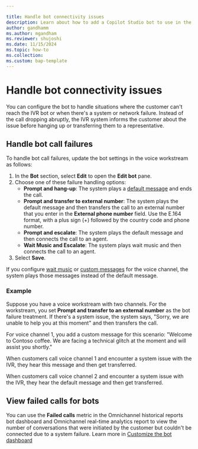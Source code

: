 ```yaml
---

title: Handle bot connectivity issues
description: Learn about how to add a Copilot Studio bot to use in the voice channel in Omnichannel for Customer Service.
author: gandhamm
ms.author: mgandham
ms.reviewer: shujoshi
ms.date: 11/15/2024
ms.topic: how-to
ms.collection:
ms.custom: bap-template
---
```


# Handle bot connectivity issues

You can configure the bot to handle situations where the customer can't reach the IVR bot or when there's a system or network failure. Instead of the call dropping abruptly, the IVR system informs the customer about the issue before hanging up or transferring them to a representative.

## Handle bot call failures

To handle bot call failures, update the bot settings in the voice workstream as follows:

1. In the **Bot** section, select **Edit** to open the **Edit bot** pane. 
1. Choose one of these failure handling options:
    - **Prompt and hang-up**: The system plays a [default message](/dynamics365/customer-service/administer/configure-automated-message#preconfigured-automated-message-triggers) and ends the call.
    - **Prompt and transfer to external number**: The system plays the default message and then transfers the call to an external number that you enter in the **External phone number** field. Use the E.164 format, with a plus sign (+) followed by the country code and phone number.
    - **Prompt and escalate**: The system plays the default message and then connects the call to an agent.
    - **Wait Music and Escalate**: The system plays wait music and then connects the call to an agent.
1.  Select **Save**. 

If you configure [wait music](/dynamics365/customer-service/administer/voice-channel-music#add-hold-and-wait-music-to-the-workstream?context=/dynamics365/contact-center/context/administer-context) or [custom messages](/dynamics365/customer-service/administer/configure-automated-message?context=/dynamics365/contact-center/context/administer-context) for the voice channel, the system plays those messages instead of the default message.

### Example

Suppose you have a voice workstream with two channels. For the workstream, you set **Prompt and transfer to an external number** as the bot failure treatment. If there's a system issue, the system says, "Sorry, we are unable to help you at this moment" and then transfers the call.

For voice channel 1, you add a custom message for this scenario: "Welcome to Contoso coffee. We are facing a technical glitch at the moment and will assist you shortly." 

When customers call voice channel 1 and encounter a system issue with the IVR, they hear this message and then get transferred.

When customers call voice channel 2 and encounter a system issue with the IVR, they hear the default message and then get transferred.

## View failed calls for bots

You can use the **Failed calls** metric in the Omnichannel historical reports bot dashboard and Omnichannel real-time analytics report to view the number of conversations that were initiated by the customer but couldn't be connected due to a system failure. Learn more in [Customize the bot dashboard](../use/customize-agent-dashboard.md)